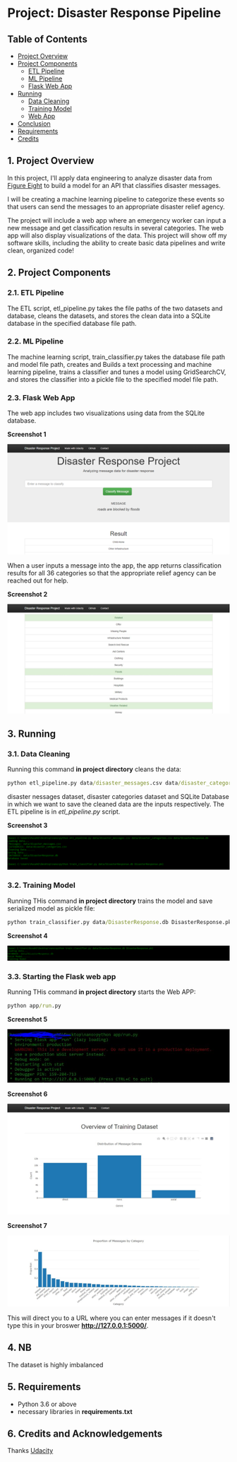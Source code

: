 # Project: Disaster Response Pipeline

## Table of Contents

- [Project Overview](#overview)
- [Project Components](#components)
  - [ETL Pipeline](#etl_pipeline)
  - [ML Pipeline](#ml_pipeline)
  - [Flask Web App](#flask)
- [Running](#run)
  - [Data Cleaning](#cleaning)
  - [Training Model](#training)
  - [Web App](#running)
- [Conclusion](#conclusion)
- [Requirements](#requirements)
- [Credits](#credits)


<a id='overview'></a>
## 1. Project Overview

In this project, I'll apply data engineering to analyze disaster data from <a href="https://www.figure-eight.com/" target="_blank">Figure Eight</a> to build a model for an API that classifies disaster messages.

I will be creating a machine learning pipeline to categorize these events so that users can send the messages to an appropriate disaster relief agency.

The project will include a web app where an emergency worker can input a new message and get classification results in several categories. The web app will also display visualizations of the data. This project will show off my software skills, including the ability to create basic data pipelines and write clean, organized code!

<a id='components'></a>
## 2. Project Components

<a id='etl_pipeline'></a>

### 2.1. ETL Pipeline

The ETL script, etl_pipeline.py takes the file paths of the two datasets and database, cleans the datasets, and stores the clean data into a SQLite database in the specified database file path.

<a id='ml_pipeline'></a>

### 2.2. ML Pipeline

The machine learning script, train_classifier.py takes the database file path and model file path, creates and Builds a text processing and machine learning pipeline, trains a classifier and tunes a model using GridSearchCV, and stores the classifier into a pickle file to the specified model file path.

### 2.3. Flask Web App

The web app includes two visualizations using data from the SQLite database.

**Screenshot 1**

![message](img/message.jpg)

When a user inputs a message into the app, the app returns classification results for all 36 categories so that the appropriate relief agency can be reached out for help.

**Screenshot 2**

![result](img/result.JPG)

## 3. Running

<a id='cleaning'></a>

### 3.1. Data Cleaning

Running this command **in project directory** cleans the data:

```bat
python etl_pipeline.py data/disaster_messages.csv data/disaster_categories.csv data/DisasterResponse.db
```

disaster nessages dataset, disaster categories dataset and SQLite Database in which we want to save the cleaned data are the inputs respectively. The ETL pipeline is in _etl_pipeline.py_ script.

**Screenshot 3**

![etl](img/etl.PNG)

<a id='training'></a>

### 3.2. Training Model

Running THis command **in project directory** trains the model and save serialized model as pickle file:

```bat
python train_classifier.py data/DisasterResponse.db DisasterResponse.pkl
```

**Screenshot 4**

![train](img/train.png)


<a id='running'></a>

### 3.3. Starting the Flask web app

Running THis command **in project directory** starts the Web APP:

```bat
python app/run.py
```
**Screenshot 5**

![app](img/app.JPG)

**Screenshot 6**

![overview1](img/overview1.JPG)

**Screenshot 7**

![overview2](img/overview2.JPG)

This will direct you to a URL where you can enter messages if it doesn't type this in your broswer **http://127.0.0.1:5000/**.

<a id='conclusion'></a>

## 4. NB

The dataset is highly imbalanced 

<a id='requirements'></a>

## 5. Requirements

- Python 3.6 or above 
- necessary libraries in **requirements.txt**

<a id='credits'></a>

## 6. Credits and Acknowledgements

Thanks <a href="https://www.udacity.com" target="_blank">Udacity</a>

